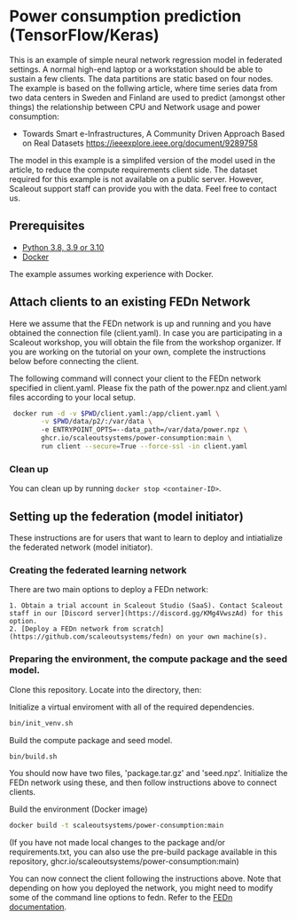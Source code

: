 # Power consumption prediction (TensorFlow/Keras)

This is an example of simple neural network regression model in federated settings. A normal high-end laptop or a workstation should be able to sustain a few clients. The data partitions are static based on four nodes. The example is based on the follwing article,  where time series data from two data centers in Sweden and Finland are used to predict (amongst other things) the relationship between CPU and Network usage and power consumption:   

- Towards Smart e-Infrastructures, A Community Driven Approach Based on Real Datasets
https://ieeexplore.ieee.org/document/9289758

The model in this example is a simplifed version of the model used in the article, to reduce the compute requirements client side. The dataset required for this example is not available on a public server. However, Scaleout support staff can provide you with the data. Feel free to contact us. 

## Prerequisites

- [Python 3.8, 3.9 or 3.10](https://www.python.org/downloads)
- [Docker](https://docs.docker.com/get-docker)

The example assumes working experience with Docker. 

## Attach clients to an existing FEDn Network

Here we assume that the FEDn network is up and running and you have obtained the connection file (client.yaml). In case you are participating in a Scaleout workshop, you will obtain the file from the workshop organizer. If you are working on the tutorial on your own, complete the instructions below before connecting the client.

The following command will connect your client to the FEDn network specified in client.yaml. Please fix the path of the power.npz and client.yaml files according to your local setup.

```sh
 docker run -d -v $PWD/client.yaml:/app/client.yaml \
        -v $PWD/data/p2/:/var/data \ 
        -e ENTRYPOINT_OPTS=--data_path=/var/data/power.npz \ 
        ghcr.io/scaleoutsystems/power-consumption:main \ 
        run client --secure=True --force-ssl -in client.yaml 
```

### Clean up
You can clean up by running `docker stop <container-ID>`.

## Setting up the federation (model initiator) 

These instructions are for users that want to learn to deploy and intiatialize the federated network (model initiator). 

### Creating the federated learning network 
There are two main options to deploy a FEDn network: 

    1. Obtain a trial account in Scaleout Studio (SaaS). Contact Scaleout staff in our [Discord server](https://discord.gg/KMg4VwszAd) for this option. 
    2. [Deploy a FEDn network from scratch](https://github.com/scaleoutsystems/fedn) on your own machine(s). 

### Preparing the environment, the compute package and the seed model.

Clone this repository. Locate into the directory, then:

Initialize a virtual enviroment with all of the required dependencies.
```sh
bin/init_venv.sh
```

Build the compute package and seed model. 
```sh
bin/build.sh
```
You should now have two files, 'package.tar.gz' and 'seed.npz'. Initialize the FEDn network using these, and then follow instructions above to connect clients. 

Build the environment (Docker image) 
```sh
docker build -t scaleoutsystems/power-consumption:main
```

(If you have not made local changes to the package and/or requirements.txt, you can also use the pre-build package available in this repository, ghcr.io/scaleoutsystems/power-consumption:main)

You can now connect the client following the instructions above. Note that depending on how you deployed the network, you might need to modify some of the command line options to fedn. Refer to the [FEDn documentation](https://github.com/scaleoutsystems/fedn). 

